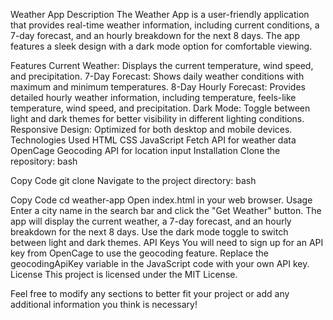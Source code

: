 Weather App
Description
The Weather App is a user-friendly application that provides real-time weather information, including current conditions, a 7-day forecast, and an hourly breakdown for the next 8 days. The app features a sleek design with a dark mode option for comfortable viewing.

Features
Current Weather: Displays the current temperature, wind speed, and precipitation.
7-Day Forecast: Shows daily weather conditions with maximum and minimum temperatures.
8-Day Hourly Forecast: Provides detailed hourly weather information, including temperature, feels-like temperature, wind speed, and precipitation.
Dark Mode: Toggle between light and dark themes for better visibility in different lighting conditions.
Responsive Design: Optimized for both desktop and mobile devices.
Technologies Used
HTML
CSS
JavaScript
Fetch API for weather data
OpenCage Geocoding API for location input
Installation
Clone the repository:
bash

Copy Code
git clone <repository-url>
Navigate to the project directory:
bash

Copy Code
cd weather-app
Open index.html in your web browser.
Usage
Enter a city name in the search bar and click the "Get Weather" button.
The app will display the current weather, a 7-day forecast, and an hourly breakdown for the next 8 days.
Use the dark mode toggle to switch between light and dark themes.
API Keys
You will need to sign up for an API key from OpenCage to use the geocoding feature. Replace the geocodingApiKey variable in the JavaScript code with your own API key.
License
This project is licensed under the MIT License.

Feel free to modify any sections to better fit your project or add any additional information you think is necessary!

